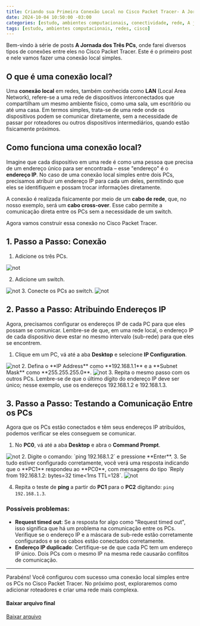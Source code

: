 ```yaml
---
title: Criando sua Primeira Conexão Local no Cisco Packet Tracer- A Jornada dos três PCs
date: 2024-10-04 10:50:00 -03:00
categories: [estudo, ambientes computacionais, conectividade, rede, A jornada dos 3 PCs, cisco]
tags: [estudo, ambientes computacionais, redes, cisco]
---
```


Bem-vindo à série de posts **A Jornada dos Três PCs**, onde farei diversos tipos de conexões entre eles no Cisco Packet Tracer. Este é o primeiro post e nele vamos fazer uma conexão local simples.

## O que é uma conexão local?
Uma **conexão local** em redes, também conhecida como **LAN** (Local Area Network), refere-se a uma rede de dispositivos interconectados que compartilham um mesmo ambiente físico, como uma sala, um escritório ou até uma casa. Em termos simples, trata-se de uma rede onde os dispositivos podem se comunicar diretamente, sem a necessidade de passar por roteadores ou outros dispositivos intermediários, quando estão fisicamente próximos.

## Como funciona uma conexão local?
Imagine que cada dispositivo em uma rede é como uma pessoa que precisa de um endereço único para ser encontrada – esse "endereço" é o **endereço IP**. No caso de uma conexão local simples entre dois PCs, precisamos atribuir um endereço IP para cada um deles, permitindo que eles se identifiquem e possam trocar informações diretamente.

A conexão é realizada fisicamente por meio de um **cabo de rede**, que, no nosso exemplo, será um **cabo cross-over**. Esse cabo permite a comunicação direta entre os PCs sem a necessidade de um switch.

Agora vamos construir essa conexão no Cisco Packet Tracer.

## 1. Passo a Passo: Conexão
1. Adicione os três PCs.
<img alt="not" src="/assets/img/2024-10-04-lan/Captura de tela de 2024-10-04 09-48-01.png" />

2. Adicione um switch.
<img alt="not" src="/assets/img/2024-10-04-lan/Captura de tela de 2024-10-04 09-49-30.png" />
3. Conecte os PCs ao switch.
<img alt="not" src="/assets/img/2024-10-04-lan/Captura de tela de 2024-10-04 09-50-13.png" />

## 2. Passo a Passo: Atribuindo Endereços IP
Agora, precisamos configurar os endereços IP de cada PC para que eles possam se comunicar. Lembre-se de que, em uma rede local, o endereço IP de cada dispositivo deve estar no mesmo intervalo (sub-rede) para que eles se encontrem.

1. Clique em um PC, vá até a aba **Desktop** e selecione **IP Configuration**.
<img alt="not" src="/assets/img/2024-10-04-lan/Captura de tela de 2024-10-04 09-56-18.png" />
2. Defina o **IP Address** como **192.168.1.1** e a **Subnet Mask** como
   **255.255.255.0**.
<img alt="not" src="/assets/img/2024-10-04-lan/Captura de tela de 2024-10-04 10-38-58.png" />
3. Repita o mesmo passo com os outros PCs. Lembre-se de que o último dígito do
   endereço IP deve ser único; nesse exemplo, use os endereços 192.168.1.2 e
   192.168.1.3.


## 3. Passo a Passo: Testando a Comunicação Entre os PCs
Agora que os PCs estão conectados e têm seus endereços IP atribuídos, podemos verificar se eles conseguem se comunicar.

1. No **PC0**, vá até a aba **Desktop** e abra o **Command Prompt**.
<img alt="not" src="/assets/img/2024-10-04-lan/Captura de tela de 2024-10-04 10-40-55.png" />
2. Digite o comando: `ping 192.168.1.2` e pressione **Enter**.
3. Se tudo estiver configurado corretamente, você verá uma resposta indicando
   que o **PC1** respondeu ao **PC0**, com mensagens do tipo `Reply from
   192.168.1.2: bytes=32 time<1ms TTL=128`.
<img alt="not" src="/assets/img/2024-10-04-lan/Captura de tela de 2024-10-04 10-41-32.png" />


4. Repita o teste de **ping** a partir do **PC1** para o **PC2** digitando: `ping 192.168.1.3`.

### Possíveis problemas:
- **Request timed out**: Se a resposta for algo como "Request timed out", isso significa que há um problema na comunicação entre os PCs. Verifique se o endereço IP e a máscara de sub-rede estão corretamente configurados e se os cabos estão conectados corretamente.
- **Endereço IP duplicado**: Certifique-se de que cada PC tem um endereço IP único. Dois PCs com o mesmo IP na mesma rede causarão conflitos de comunicação.


---
Parabéns! Você configurou com sucesso uma conexão local simples entre os PCs no Cisco Packet Tracer. No próximo post, exploraremos como adicionar roteadores e criar uma rede mais complexa.

#### Baixar arquivo final
<a href="{{ '/assets/img/2024-10-04-lan/AJornadaDos3Pcs01.ptk' |
relative_url }}" download>
  Baixar arquivo
</a>